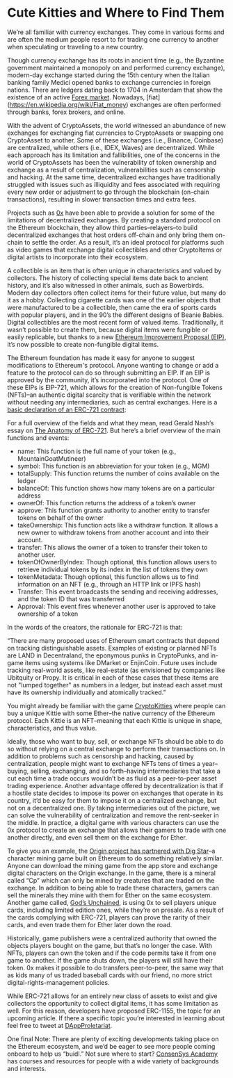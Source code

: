# Cute Kitties and Where to Find Them

We’re all familiar with currency exchanges. They come in various forms and are often the medium people resort to for trading one currency to another when speculating or traveling to a new country. 

Though currency exchange has its roots in ancient time (e.g., the Byzantine government maintained a monopoly on and performed currency exchange), modern-day exchange started during the 15th century when the Italian banking family Medici opened banks to exchange currencies in foreign nations. There are ledgers dating back to 1704 in Amsterdam that show the existence of an active [Forex market](https://www.investopedia.com/terms/forex/f/forex-market.asp). Nowadays, [fiat] (https://en.wikipedia.org/wiki/Fiat_money) exchanges are often performed through banks, forex brokers, and online.

With the advent of CryptoAssets, the world witnessed an abundance of new exchanges for exchanging fiat currencies to CryptoAssets or swapping one CryptoAsset to another. Some of these exchanges (i.e., Binance, Coinbase) are centralized, while others (i.e., IDEX, Waves) are decentralized. While each approach has its limitation and fallibilities, one of the concerns in the world of CryptoAssets has been the vulnerability of token ownership and exchange as a result of centralization, vulnerabilities such as censorship and hacking. At the same time, decentralized exchanges have traditionally struggled with issues such as illiquidity and fees associated with requiring every new order or adjustment to go through the blockchain (on-chain transactions), resulting in slower transaction times and extra fees.

Projects such as [0x](https://0x.org/) have been able to provide a solution for some of the limitations of decentralized exchanges. By creating a standard protocol on the Ethereum blockchain, they allow third parties–relayers–to build decentralized exchanges that host orders off-chain and only bring them on-chain to settle the order. As a result, it’s an ideal protocol for platforms such as video games that exchange digital collectibles and other CryptoItems or digital artists to incorporate into their ecosystem.

A collectible is an item that is often unique in characteristics and valued by collectors. The history of collecting special items date back to ancient history, and it’s also witnessed in other animals, such as Bowerbirds. Modern day collectors often collect items for their future value, but many do it as a hobby. Collecting cigarette cards was one of the earlier objects that were manufactured to be a collectible, then came the era of sports cards with popular players, and in the 90’s the different designs of Beanie Babies. Digital collectibles are the most recent form of valued items. Traditionally, it wasn’t possible to create them, because digital items were fungible or easily replicable, but thanks to a new [Ethereum Improvement Proposal (EIP)](https://github.com/ethereum/EIPs/blob/master/EIPS/eip-1.md), it’s now possible to create non-fungible digital items.

The Ethereum foundation has made it easy for anyone to suggest modifications to Ethereum's protocol. Anyone wanting to change or add a feature to the protocol can do so through submitting an EIP. If an EIP is approved by the community, it’s incorporated into the protocol. One of these EIPs is EIP-721, which allows for the creation of Non-fungible Tokens (NFTs)–an authentic digital scarcity that is verifiable within the network without needing any intermediaries, such as central exchanges. Here is a [basic declaration of an ERC-721 contract](https://gist.github.com/aunyks/2d148a77150247f6f9745286ff46fc53#file-erc721-definitions-sol):
 

For a full overview of the fields and what they mean, read Gerald Nash’s essay on  [The Anatomy of ERC-721](https://medium.com/crypto-currently/the-anatomy-of-erc721-e9db77abfc24). But here’s a brief overview of the main functions and events:

[comment]: # (I am trying to embed this code here. Any idea how it's done? <script src="https://gist.github.com/aunyks/2d148a77150247f6f9745286ff46fc53.js"></script>)

* name: This function is the full name of your token (e.g., MountainGoatMutineer)
* symbol: This function is an abbreviation for your token (e.g., MGM)
* totalSupply: This function returns the number of coins available on the ledger
* balanceOf: This function shows how many tokens are on a particular address
* ownerOf: This function returns the address of a token’s owner
* approve: This function grants authority to another entity to transfer tokens on behalf of the owner
* takeOwnership: This function acts like a withdraw function. It allows a new owner to withdraw tokens from another account and into their account.
* transfer: This allows the owner of a token to transfer their token to another user.
* tokenOfOwnerByIndex: Though optional, this function allows users to retrieve individual tokens by its index in the list of tokens they own
* tokenMetadata: Though optional, this function allows us to find information on an NFT (e.g., through an HTTP link or IPFS hash)	
* Transfer: This event broadcasts the sending and receiving addresses, and the token ID that was transferred
* Approval: This event fires whenever another user is approved to take ownership of a token

In the words of the creators, the rationale for ERC-721 is that:

“There are many proposed uses of Ethereum smart contracts that depend on tracking distinguishable assets. Examples of existing or planned NFTs are LAND in Decentraland, the eponymous punks in CryptoPunks, and in-game items using systems like DMarket or EnjinCoin. Future uses include tracking real-world assets, like real-estate (as envisioned by companies like Ubitquity or Propy. It is critical in each of these cases that these items are not "lumped together" as numbers in a ledger, but instead each asset must have its ownership individually and atomically tracked.” 

You might already be familiar with the game [CryptoKitties](https://www.cryptokitties.co/) where people can buy a unique Kittie with some Ether–the native currency of the Ethereum protocol. Each Kittie is an NFT–meaning that each Kittie is unique in shape, characteristics, and thus value.

Ideally, those who want to buy, sell, or exchange NFTs should be able to do so without relying on a central exchange to perform their transactions on. In addition to problems such as censorship and hacking, caused by centralization, people might want to exchange NFTs tens of times a year–buying, selling, exchanging, and so forth–having intermediaries that take a cut each time a trade occurs wouldn’t be as fluid as a peer-to-peer asset trading experience. Another advantage offered by decentralization is that if a hostile state decides to impose its power on exchanges that operate in its country, it’d be easy for them to impose it on a centralized exchange, but not on a decentralized one. By taking intermediaries out of the picture, we can solve the vulnerability of centralization and remove the rent-seeker in the middle. In practice, a digital game with various characters can use the 0x protocol to create an exchange that allows their gamers to trade with one another directly, and even sell them on the exchange for Ether.

To give you an example, the [Origin project has partnered with Dig Star](https://medium.com/originprotocol/origin-metaps-to-build-a-decentralized-marketplace-for-non-fungible-tokens-nfts-387e5d29c437)–a character mining game built on Ethereum to do something relatively similar. Anyone can download the mining game from the app store and exchange digital characters on the Origin exchange. In the game, there is a mineral called “Cp” which can only be mined by creatures that are traded on the exchange. In addition to being able to trade these characters, gamers can sell the minerals they mine with them for Ether on the same ecosystem. Another game called, [God’s Unchained]( https://godsunchained.com/), is using 0x to sell players unique cards, including limited edition ones, while they’re on presale. As a result of the cards complying with ERC-721, players can prove the rarity of their cards, and even trade them for Ether later down the road.

Historically, game publishers were a centralized authority that owned the objects players bought on the game, but that’s no longer the case. With NFTs, players can own the token and if the code permits take it from one game to another. If the game shuts down, the players will still have their token. 0x makes it possible to do transfers peer-to-peer, the same way that as kids many of us traded baseball cards with our friend, no more strict digital-rights-management policies.

While ERC-721 allows for an entirely new class of assets to exist and give collectors the opportunity to collect digital items, it has some limitation as well. For this reason, developers have proposed ERC-1155, the topic for an upcoming article. If there a specific topic you’re interested in learning about feel free to tweet at [DAppProletariat](https://twitter.com/DAppProletariat).

One final Note: There are plenty of exciting developments taking place on the Ethereum ecosystem, and we’d be eager to see more people coming onboard to help us “buidl.” Not sure where to start? [ConsenSys Academy](https://consensys.net/academy/) has courses and resources for people with a wide variety of backgrounds and interests.
